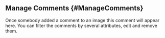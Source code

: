 ## Manage Comments {#ManageComments}

Once somebody added a comment to an image this comment will appear here. You can filter the comments by several attributes, edit and remove them. 